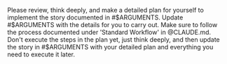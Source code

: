 Please review, think deeply, and make a detailed plan for yourself to implement the story documented in
#$ARGUMENTS.  Update #$ARGUMENTS  with the details for you to carry out.  Make sure to follow the process documented under 'Standard Workflow' in @CLAUDE.md.  Don't execute the steps in the plan yet, just
think deeply, and then update the story in #$ARGUMENTS with your detailed plan and everything you need to execute it later.

